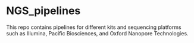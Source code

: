 # NGS_pipelines
This repo contains pipelines for different kits and sequencing platforms such as Illumina, Pacific Biosciences, and Oxford Nanopore Technologies.
